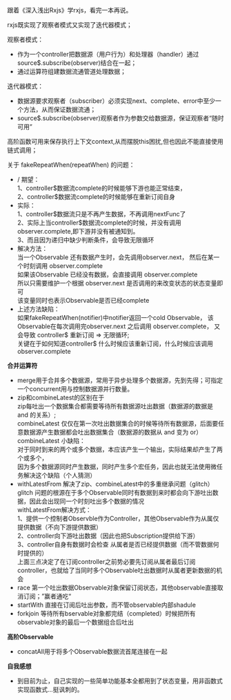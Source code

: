 跟着《深入浅出Rxjs》学rxjs，看完一本再说。

rxjs既实现了观察者模式又实现了迭代器模式；

观察者模式：
<ul>
<li>
作为一个controller把数据源（用户行为）和处理器（handler）通过source$.subscribe(observer)结合在一起；
</li>
<li>通过运算符组建数据流通管道处理数据；</li>
</ul>
迭代器模式：
<ul>
<li>数据源要求观察者（subscriber）必须实现next、complete、error中至少一个方法，从而保证数据流通；</li>
<li>source$.subscribe(observer)观察者作为参数交给数据源，保证观察者“随时可用”</li>
</ul>


高阶函数可用来保存执行上下文context,从而摆脱this困扰,但也因此不能直接使用链式调用；

关于 fakeRepeatWhen(repeatWhen) 的问题：
<ul>
    <li>/
        期望：</br>
        1、controller$数据流complete的时候能够下游也能正常结束，<br/>
        2、controller$数据流complete的时候能够在重新订阅自身
    </li>
    <li>
        实际：<br/>
        1、controller$数据流只是不再产生数据，不再调用nextFunc了<br/>
        2、实际上当controller$数据流complete的时候，并没有调用observer.complete,即下游并没有被通知到。</br>
        3、而且因为递归中缺少判断条件，会导致无限循环
    </li>
    <li>
        解决方法：<br/>
        当一个Observable 还有数据产生时，会先调用observer.next，
        然后在某一个时刻调用 observer.complete<br/>
        如果该Observable 已经没有数据，会直接调用 observer.complete<br/>
        所以只需要维护一个根据 observer.next 是否调用的来改变状态的状态变量即可<br/>
        该变量同时也表示Observable是否已经complete
    </li>
    <li>
        上述方法缺陷：<br/>
        如果fakeRepeatWhen(notifier)中notifier返回一个cold Observable，
        该Observable在每次调用完observer.next 之后调用 observer.complete，
        又会导致 controller$ 重新订阅 => 无限循环;<br/>
        关键在于如何知道controller$ 什么时候应该重新订阅，什么时候应该调用observer.complete
    </li>
</ul>

**合并运算符**
<ul>
    <li>merge用于合并多个数据源，常用于异步处理多个数据源，先到先得；可指定一个concurrent用与控制数据源并行数量。</li>
    <li>
        zip和combineLatest的区别在于<br/>
zip每吐出一个数据集合都需要等待所有数据源吐出数据（数据源的数据是 and 的关系）;<br/>
combineLatest 仅仅在第一次吐出数据集合的时候等待所有数据源，后面要任意数据源产生数据都会吐出数据集合（数据源的数据从 and 变为 or）<br/>
    combineLatest 小缺陷：<br/>
    对于同时到来的两个或多个数据，本应该产生一个输出，实际结果却产生了两个或多个，<br/>
    因为多个数据源同时产生数据，同时产生多个宏任务，因此也就无法使用微任务解决这个缺陷（个人猜测）<br/>
    </li>
    <li>
        withLatestFrom 解决了zip、combineLatest中的多重继承问题（glitch）<br/>
        glitch 问题的根源在于多个Observable同时有数据到来时都会向下游吐出数据，因此会出现同一个时刻吐出多个数据的情况<br/>
        withLatestFrom解决方式：<br/>
        1、提供一个控制者Observble作为Controller，其他Observable作为从属仅提供数据（不向下游提供数据）<br/>
        2、controller向下游吐出数据（因此也把Subscription提供给下游）<br/>
        3、controller自身有数据时会检查 从属者是否已经提供数据（而不管数据何时提供的）<br/>
        上面三点决定了在订阅controller之前势必要先订阅从属者最后订阅controller，也就给了当同时多个Observable吐出数据时从属者更新数据的机会
    </li>
    <li>
        race 第一个吐出数据Observable对象保留订阅状态，其他observable直接取消订阅；”赢者通吃“
    </li>
    <li>
        startWith 直接在订阅后吐出参数，而不管observable内部shadule
    </li>
    <li>
        forkjoin 等待所有bservable对象都完结（completed）时候把所有observable对象的最后一个数据组合后吐出
    </li>
</ul>

**高阶Observable**
<ul>
    <li>concatAll用于将多个Observable数据流首尾连接在一起</li>
    
</ul>

**自我感想**
<ul>
    <li>到目前为止，自己实现的一些简单功能基本全都用到了状态变量，用非函数式实现函数式...挺讽刺的。</li>
</ul>
